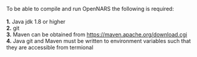 To be able to compile and run OpenNARS the following is required:
<br/><br/>
**1.** Java jdk 1.8 or higher
<br/>
**2.** git 
<br/>
**3.** Maven can be obtained from https://maven.apache.org/download.cgi
<br/>
**4.** Java git and Maven must be written to environment variables such that they are accessible from termional
